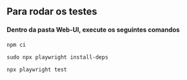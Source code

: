## Para rodar os testes
#### Dentro da pasta Web-UI, execute os seguintes comandos
    npm ci

    sudo npx playwright install-deps

    npx playwright test
